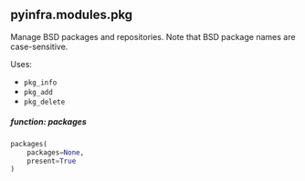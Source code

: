 ## pyinfra.modules.pkg

Manage BSD packages and repositories. Note that BSD package names are case-sensitive.

Uses:

+ `pkg_info`
+ `pkg_add`
+ `pkg_delete`

##### function: packages

```py
packages(
    packages=None,
    present=True
)
```
